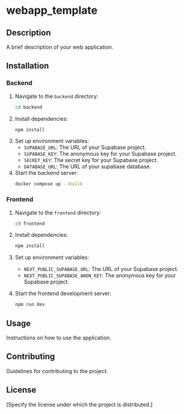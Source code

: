 # webapp_template

## Description

A brief description of your web application.

## Installation

### Backend

1. Navigate to the `backend` directory:
    ```bash
    cd backend
    ```
2. Install dependencies:
    ```bash
    npm install
    ```
3. Set up environment variables:
    - `SUPABASE_URL`: The URL of your Supabase project.
    - `SUPABASE_KEY`: The anonymous key for your Supabase project.
    - `SECRET_KEY`: The secret key for your Supabase project.
    - `DATABASE_URL`: The URL of your supabase database.
4. Start the backend server:
    ```bash
    docker compose up --build
    ```

### Frontend

1. Navigate to the `frontend` directory:
    ```bash
    cd frontend
    ```
2. Install dependencies:
    ```bash
    npm install
    ```
3. Set up environment variables:
    - `NEXT_PUBLIC_SUPABASE_URL`: The URL of your Supabase project.
    - `NEXT_PUBLIC_SUPABASE_ANON_KEY`: The anonymous key for your Supabase project.

4. Start the frontend development server:
    ```bash
    npm run dev
    ```

## Usage

Instructions on how to use the application.

## Contributing

Guidelines for contributing to the project.

## License

[Specify the license under which the project is distributed.]